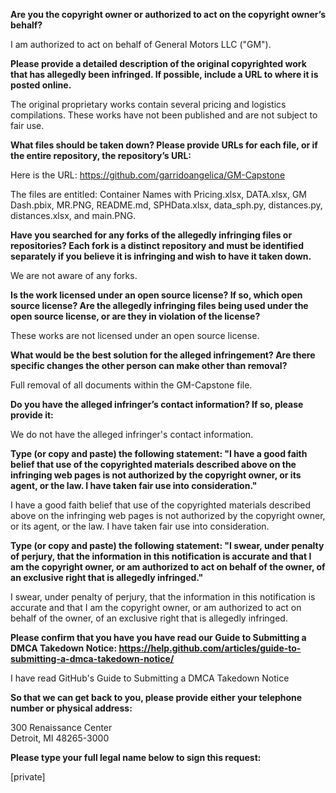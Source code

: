 **Are you the copyright owner or authorized to act on the copyright owner’s behalf?**  

I am authorized to act on behalf of General Motors LLC ("GM").  

**Please provide a detailed description of the original copyrighted work that has allegedly been infringed. If possible, include a URL to where it is posted online.**  

The original proprietary works contain several pricing and logistics compilations. These works have not been published and are not subject to fair use.  

**What files should be taken down? Please provide URLs for each file, or if the entire repository, the repository’s URL:**  

Here is the URL: https://github.com/garridoangelica/GM-Capstone  

The files are entitled: Container Names with Pricing.xlsx, DATA.xlsx, GM Dash.pbix, MR.PNG, README.md, SPHData.xlsx, data_sph.py, distances.py, distances.xlsx, and main.PNG.  

**Have you searched for any forks of the allegedly infringing files or repositories? Each fork is a distinct repository and must be identified separately if you believe it is infringing and wish to have it taken down.**  

We are not aware of any forks.  

**Is the work licensed under an open source license? If so, which open source license? Are the allegedly infringing files being used under the open source license, or are they in violation of the license?**  

These works are not licensed under an open source license.

**What would be the best solution for the alleged infringement? Are there specific changes the other person can make other than removal?**  

Full removal of all documents within the GM-Capstone file.

**Do you have the alleged infringer’s contact information? If so, please provide it:**  

We do not have the alleged infringer's contact information.  

**Type (or copy and paste) the following statement: "I have a good faith belief that use of the copyrighted materials described above on the infringing web pages is not authorized by the copyright owner, or its agent, or the law. I have taken fair use into consideration."**  

I have a good faith belief that use of the copyrighted materials described above on the infringing web pages is not authorized by the copyright owner, or its agent, or the law. I have taken fair use into consideration.

**Type (or copy and paste) the following statement: "I swear, under penalty of perjury, that the information in this notification is accurate and that I am the copyright owner, or am authorized to act on behalf of the owner, of an exclusive right that is allegedly infringed."**  

I swear, under penalty of perjury, that the information in this notification is accurate and that I am the copyright owner, or am authorized to act on behalf of the owner, of an exclusive right that is allegedly infringed.  

**Please confirm that you have you have read our Guide to Submitting a DMCA Takedown Notice: https://help.github.com/articles/guide-to-submitting-a-dmca-takedown-notice/**  

I have read GitHub's Guide to Submitting a DMCA Takedown Notice

**So that we can get back to you, please provide either your telephone number or physical address:**  

300 Renaissance Center  
Detroit, MI 48265-3000  

**Please type your full legal name below to sign this request:**  

[private]  
